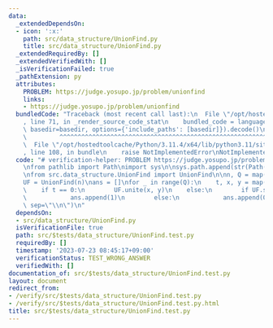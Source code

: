 ```yaml
---
data:
  _extendedDependsOn:
  - icon: ':x:'
    path: src/data_structure/UnionFind.py
    title: src/data_structure/UnionFind.py
  _extendedRequiredBy: []
  _extendedVerifiedWith: []
  _isVerificationFailed: true
  _pathExtension: py
  attributes:
    PROBLEM: https://judge.yosupo.jp/problem/unionfind
    links:
    - https://judge.yosupo.jp/problem/unionfind
  bundledCode: "Traceback (most recent call last):\n  File \"/opt/hostedtoolcache/Python/3.11.4/x64/lib/python3.11/site-packages/onlinejudge_verify/documentation/build.py\"\
    , line 71, in _render_source_code_stat\n    bundled_code = language.bundle(stat.path,\
    \ basedir=basedir, options={'include_paths': [basedir]}).decode()\n          \
    \         ^^^^^^^^^^^^^^^^^^^^^^^^^^^^^^^^^^^^^^^^^^^^^^^^^^^^^^^^^^^^^^^^^^^^^^^^^^^^^^^^^\n\
    \  File \"/opt/hostedtoolcache/Python/3.11.4/x64/lib/python3.11/site-packages/onlinejudge_verify/languages/python.py\"\
    , line 108, in bundle\n    raise NotImplementedError\nNotImplementedError\n"
  code: "# verification-helper: PROBLEM https://judge.yosupo.jp/problem/unionfind\n\
    \nfrom pathlib import Path\nimport sys\n\nsys.path.append(str(Path(__file__).resolve().parent.parent.parent.parent))\n\
    \nfrom src.data_structure.UnionFind import UnionFind\n\nn, Q = map(int, input().split())\n\
    UF = UnionFind(n)\nans = []\nfor _ in range(Q):\n    t, x, y = map(int, input().split())\n\
    \    if t == 0:\n        UF.unite(x, y)\n    else:\n        if UF.same(x, y):\n\
    \            ans.append(1)\n        else:\n            ans.append(0)\n\nprint(*ans,\
    \ sep=\"\\n\")\n"
  dependsOn:
  - src/data_structure/UnionFind.py
  isVerificationFile: true
  path: src/$tests/data_structure/UnionFind.test.py
  requiredBy: []
  timestamp: '2023-07-23 08:45:17+09:00'
  verificationStatus: TEST_WRONG_ANSWER
  verifiedWith: []
documentation_of: src/$tests/data_structure/UnionFind.test.py
layout: document
redirect_from:
- /verify/src/$tests/data_structure/UnionFind.test.py
- /verify/src/$tests/data_structure/UnionFind.test.py.html
title: src/$tests/data_structure/UnionFind.test.py
---
```

